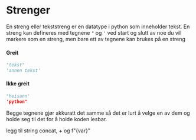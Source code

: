 # Strenger

En streng eller tekststreng er en datatype i python som inneholder tekst. En streng kan defineres med tegnene `"` og `'` ved start og slutt av noe du vil markere som en streng, men bare ett av tegnene kan brukes på en streng

#### Greit

```python
"tekst"
'annen tekst'
```

#### Ikke greit

```python
"heisann'
'python"
```

Begge tegnene gjør akkuratt det samme så det er lurt å velge en av dem og holde seg til det for å holde koden lesbar.

legg til string concat, + og f"{var}"
